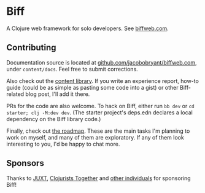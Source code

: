 # Biff

A Clojure web framework for solo developers. See [biffweb.com](https://biffweb.com).

## Contributing

Documentation source is located at [github.com/jacobobryant/biffweb.com](https://github.com/jacobobryant/biffweb.com),
under `content/docs`. Feel free to submit corrections.

Also check out the [content library](https://biffweb.com/docs/library/). If you write an experience report, how-to guide (could be as simple
as pasting some code into a gist) or other Biff-related blog post, I'll add it there.

PRs for the code are also welcome. To hack on Biff, either run `bb dev` or `cd starter; clj -M:dev dev`. (The starter
project's deps.edn declares a local dependency on the Biff library code.)

Finally, check out [the roadmap](https://github.com/users/jacobobryant/projects/2). These are the main tasks I'm planning to work on myself, and many of them are
exploratory. If any of them look interesting to you, I'd be happy to chat more.

## Sponsors

Thanks to [JUXT](https://juxt.pro), [Clojurists Together](https://www.clojuriststogether.org/) and [other
individuals](https://github.com/sponsors/jacobobryant) for sponsoring Biff!
